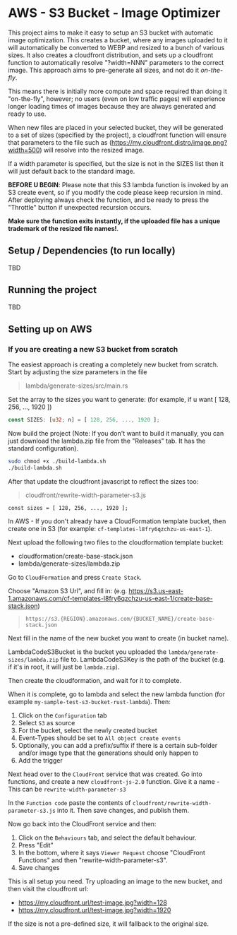 # AWS - S3 Bucket - Image Optimizer

This project aims to make it easy to setup an S3 bucket with automatic image optimization. This creates a bucket, where any images uploaded to it will automatically be converted to WEBP and resized to a bunch of various sizes. It also creates a cloudfront distribution, and sets up a cloudfront function to automatically resolve "?width=NNN" parameters to the correct image. This approach aims to pre-generate all sizes, and not do it *on-the-fly*.

This means there is initially more compute and space required than doing it "on-the-fly", however; no users (even on low traffic pages) will experience longer loading times of images because they are always generated and ready to use.

When new files are placed in your selected bucket, they will be generated to a set of sizes (specified by the project), a cloudfront function will ensure that parameters to the file such as (https://my.cloudfront.distro/image.png?width=500) will resolve into the resized image.

If a width parameter is specified, but the size is not in the SIZES list then it will just default back to the standard image.

**BEFORE U BEGIN**: Please note that this S3 lambda function is invoked by an S3 create event, so if you modify the code please keep recursion in mind. After deploying always check the function, and be ready to press the "Throttle" button if unexpected recursion occurs. 

**Make sure the function exits instantly, if the uploaded file has a unique trademark of the resized file names!**. 

## Setup / Dependencies (to run locally)

TBD

## Running the project

TBD

## Setting up on AWS

### If you are creating a new S3 bucket from scratch

The easiest approach is creating a completely new bucket from scratch. 
Start by adjusting the size parameters in the file

> lambda/generate-sizes/src/main.rs

Set the array to the sizes you want to generate: (for example, if u want [ 128, 256, ..., 1920 ])

```RUST
const SIZES: [u32; n] = [ 128, 256, ..., 1920 ];
```

Now build the project 
(Note: If you don't want to build it manually, you can just download the lambda.zip file from the "Releases" tab. It has the standard configuration).

```bash
sudo chmod +x ./build-lambda.sh
./build-lambda.sh
```

After that update the cloudfront javascript to reflect the sizes too:

> cloudfront/rewrite-width-parameter-s3.js

```JS
const sizes = [ 128, 256, ..., 1920 ];
```

In AWS - If you don't already have a CloudFormation template bucket, then create one in S3 (for example: `cf-templates-l8fry6qzchzu-us-east-1`).

Next upload the following two files to the cloudformation template bucket:

 - cloudformation/create-base-stack.json
 - lambda/generate-sizes/lambda.zip

Go to `CloudFormation` and press `Create Stack`.

Choose "Amazon S3 Url", and fill in: (e.g. https://s3.us-east-1.amazonaws.com/cf-templates-l8fry6qzchzu-us-east-1/create-base-stack.json)

> `https://s3.{REGION}.amazonaws.com/{BUCKET_NAME}/create-base-stack.json`

Next fill in the name of the new bucket you want to create (in bucket name).

LambdaCodeS3Bucket is the bucket you uploaded the `lambda/generate-sizes/lambda.zip` file to.
LambdaCodeS3Key is the path of the bucket (e.g. if it's in root, it will just be `lambda.zip`).

Then create the cloudformation, and wait for it to complete.

When it is complete, go to lambda and select the new lambda function (for example `my-sample-test-s3-bucket-rust-lambda`). Then:

1. Click on the `Configuration` tab
2. Select `S3` as source
3. For the bucket, select the newly created bucket
4. Event-Types should be set to `All object create events`
5. Optionally, you can add a prefix/suffix if there is a certain sub-folder and/or image type that the generations should only happen to
6. Add the trigger

Next head over to the `CloudFront` service that was created. Go into functions, and create a new `cloudfront-js-2.0` function. Give it a name - This can be `rewrite-width-parameter-s3`

In the `Function code` paste the contents of `cloudfront/rewrite-width-parameter-s3.js` into it. Then save changes, and publish them.

Now go back into the CloudFront service and then:

1. Click on the `Behaviours` tab, and select the default behaviour. 
2. Press "Edit"
3. In the bottom, where it says `Viewer Request` choose "CloudFront Functions" and then "rewrite-width-parameter-s3".
4. Save changes

This is all setup you need. Try uploading an image to the new bucket, and then visit the cloudfront url:
 * https://my.cloudfront.url/test-image.jpg?width=128
 * https://my.cloudfront.url/test-image.jpg?width=1920

If the size is not a pre-defined size, it will fallback to the original size.
